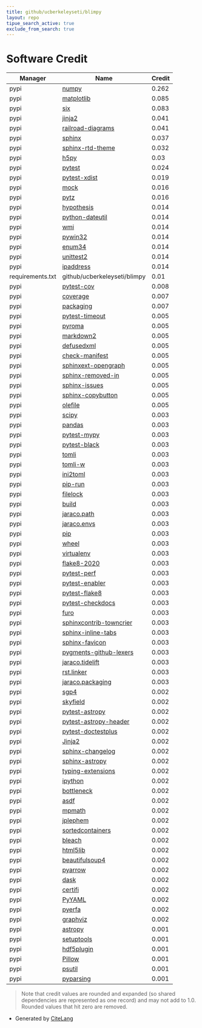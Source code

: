 ```yaml
---
title: github/ucberkeleyseti/blimpy
layout: repo
tipue_search_active: true
exclude_from_search: true
---
```

# Software Credit

|Manager|Name|Credit|
|-------|----|------|
|pypi|[numpy](https://www.numpy.org)|0.262|
|pypi|[matplotlib](https://matplotlib.org)|0.085|
|pypi|[six](https://github.com/benjaminp/six)|0.083|
|pypi|[jinja2](https://pypi.org/project/jinja2)|0.041|
|pypi|[railroad-diagrams](https://pypi.org/project/railroad-diagrams)|0.041|
|pypi|[sphinx](https://pypi.org/project/sphinx)|0.037|
|pypi|[sphinx-rtd-theme](https://pypi.org/project/sphinx-rtd-theme)|0.032|
|pypi|[h5py](http://www.h5py.org)|0.03|
|pypi|[pytest](https://pypi.org/project/pytest)|0.024|
|pypi|[pytest-xdist](https://github.com/pytest-dev/pytest-xdist)|0.019|
|pypi|[mock](https://pypi.org/project/mock)|0.016|
|pypi|[pytz](https://pypi.org/project/pytz)|0.016|
|pypi|[hypothesis](https://pypi.org/project/hypothesis)|0.014|
|pypi|[python-dateutil](https://pypi.org/project/python-dateutil)|0.014|
|pypi|[wmi](https://pypi.org/project/wmi)|0.014|
|pypi|[pywin32](https://pypi.org/project/pywin32)|0.014|
|pypi|[enum34](https://pypi.org/project/enum34)|0.014|
|pypi|[unittest2](https://pypi.org/project/unittest2)|0.014|
|pypi|[ipaddress](https://pypi.org/project/ipaddress)|0.014|
|requirements.txt|github/ucberkeleyseti/blimpy|0.01|
|pypi|[pytest-cov](https://pypi.org/project/pytest-cov)|0.008|
|pypi|[coverage](https://github.com/nedbat/coveragepy)|0.007|
|pypi|[packaging](https://pypi.org/project/packaging)|0.007|
|pypi|[pytest-timeout](https://pypi.org/project/pytest-timeout)|0.005|
|pypi|[pyroma](https://pypi.org/project/pyroma)|0.005|
|pypi|[markdown2](https://pypi.org/project/markdown2)|0.005|
|pypi|[defusedxml](https://pypi.org/project/defusedxml)|0.005|
|pypi|[check-manifest](https://pypi.org/project/check-manifest)|0.005|
|pypi|[sphinxext-opengraph](https://pypi.org/project/sphinxext-opengraph)|0.005|
|pypi|[sphinx-removed-in](https://pypi.org/project/sphinx-removed-in)|0.005|
|pypi|[sphinx-issues](https://pypi.org/project/sphinx-issues)|0.005|
|pypi|[sphinx-copybutton](https://pypi.org/project/sphinx-copybutton)|0.005|
|pypi|[olefile](https://pypi.org/project/olefile)|0.005|
|pypi|[scipy](https://www.scipy.org)|0.003|
|pypi|[pandas](https://pandas.pydata.org)|0.003|
|pypi|[pytest-mypy](https://pypi.org/project/pytest-mypy)|0.003|
|pypi|[pytest-black](https://pypi.org/project/pytest-black)|0.003|
|pypi|[tomli](https://pypi.org/project/tomli)|0.003|
|pypi|[tomli-w](https://pypi.org/project/tomli-w)|0.003|
|pypi|[ini2toml](https://pypi.org/project/ini2toml)|0.003|
|pypi|[pip-run](https://pypi.org/project/pip-run)|0.003|
|pypi|[filelock](https://pypi.org/project/filelock)|0.003|
|pypi|[build](https://pypi.org/project/build)|0.003|
|pypi|[jaraco.path](https://pypi.org/project/jaraco.path)|0.003|
|pypi|[jaraco.envs](https://pypi.org/project/jaraco.envs)|0.003|
|pypi|[pip](https://pypi.org/project/pip)|0.003|
|pypi|[wheel](https://pypi.org/project/wheel)|0.003|
|pypi|[virtualenv](https://pypi.org/project/virtualenv)|0.003|
|pypi|[flake8-2020](https://pypi.org/project/flake8-2020)|0.003|
|pypi|[pytest-perf](https://pypi.org/project/pytest-perf)|0.003|
|pypi|[pytest-enabler](https://pypi.org/project/pytest-enabler)|0.003|
|pypi|[pytest-flake8](https://pypi.org/project/pytest-flake8)|0.003|
|pypi|[pytest-checkdocs](https://pypi.org/project/pytest-checkdocs)|0.003|
|pypi|[furo](https://pypi.org/project/furo)|0.003|
|pypi|[sphinxcontrib-towncrier](https://pypi.org/project/sphinxcontrib-towncrier)|0.003|
|pypi|[sphinx-inline-tabs](https://pypi.org/project/sphinx-inline-tabs)|0.003|
|pypi|[sphinx-favicon](https://pypi.org/project/sphinx-favicon)|0.003|
|pypi|[pygments-github-lexers](https://pypi.org/project/pygments-github-lexers)|0.003|
|pypi|[jaraco.tidelift](https://pypi.org/project/jaraco.tidelift)|0.003|
|pypi|[rst.linker](https://pypi.org/project/rst.linker)|0.003|
|pypi|[jaraco.packaging](https://pypi.org/project/jaraco.packaging)|0.003|
|pypi|[sgp4](https://github.com/brandon-rhodes/python-sgp4)|0.002|
|pypi|[skyfield](http://github.com/brandon-rhodes/python-skyfield/)|0.002|
|pypi|[pytest-astropy](https://pypi.org/project/pytest-astropy)|0.002|
|pypi|[pytest-astropy-header](https://pypi.org/project/pytest-astropy-header)|0.002|
|pypi|[pytest-doctestplus](https://pypi.org/project/pytest-doctestplus)|0.002|
|pypi|[Jinja2](https://pypi.org/project/Jinja2)|0.002|
|pypi|[sphinx-changelog](https://pypi.org/project/sphinx-changelog)|0.002|
|pypi|[sphinx-astropy](https://pypi.org/project/sphinx-astropy)|0.002|
|pypi|[typing-extensions](https://pypi.org/project/typing-extensions)|0.002|
|pypi|[ipython](https://pypi.org/project/ipython)|0.002|
|pypi|[bottleneck](https://pypi.org/project/bottleneck)|0.002|
|pypi|[asdf](https://pypi.org/project/asdf)|0.002|
|pypi|[mpmath](https://pypi.org/project/mpmath)|0.002|
|pypi|[jplephem](https://pypi.org/project/jplephem)|0.002|
|pypi|[sortedcontainers](https://pypi.org/project/sortedcontainers)|0.002|
|pypi|[bleach](https://pypi.org/project/bleach)|0.002|
|pypi|[html5lib](https://pypi.org/project/html5lib)|0.002|
|pypi|[beautifulsoup4](https://pypi.org/project/beautifulsoup4)|0.002|
|pypi|[pyarrow](https://pypi.org/project/pyarrow)|0.002|
|pypi|[dask](https://pypi.org/project/dask)|0.002|
|pypi|[certifi](https://pypi.org/project/certifi)|0.002|
|pypi|[PyYAML](https://pypi.org/project/PyYAML)|0.002|
|pypi|[pyerfa](https://pypi.org/project/pyerfa)|0.002|
|pypi|[graphviz](https://pypi.org/project/graphviz)|0.002|
|pypi|[astropy](http://astropy.org)|0.001|
|pypi|[setuptools](https://github.com/pypa/setuptools)|0.001|
|pypi|[hdf5plugin](https://github.com/silx-kit/hdf5plugin)|0.001|
|pypi|[Pillow](https://python-pillow.org)|0.001|
|pypi|[psutil](https://github.com/giampaolo/psutil)|0.001|
|pypi|[pyparsing](https://pypi.org/project/pyparsing)|0.001|


> Note that credit values are rounded and expanded (so shared dependencies are represented as one record) and may not add to 1.0. Rounded values that hit zero are removed.


- Generated by [CiteLang](https://github.com/vsoch/citelang)
